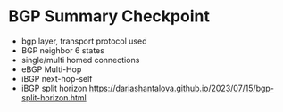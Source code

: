 # BGP Summary Checkpoint
* bgp layer, transport protocol used
* BGP neighbor 6 states
* single/multi homed connections
* eBGP Multi-Hop
* iBGP next-hop-self
* iBGP split horizon <https://dariashantalova.github.io/2023/07/15/bgp-split-horizon.html>
  
